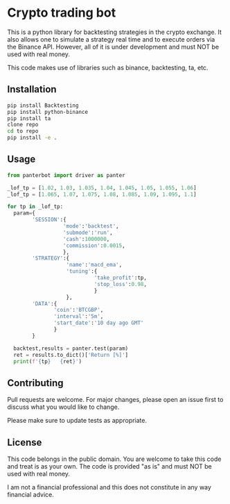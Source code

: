 # Crypto trading bot

This is a python library for backtesting strategies in the crypto exchange. It also allows one to simulate a strategy real time and to execute orders via the Binance API. However, all of it is under development and must NOT be used with real money.
 
This code makes use of libraries such as binance, backtesting, ta, etc.

## Installation


```bash
pip install Backtesting
pip install python-binance
pip install ta
clone repo
cd to repo
pip install -e .
```

## Usage

```python
from panterbot import driver as panter

_lof_tp = [1.02, 1.03, 1.035, 1.04, 1.045, 1.05, 1.055, 1.06]
_lof_tp = [1.065, 1.07, 1.075, 1.08, 1.085, 1.09, 1.095, 1.1]

for tp in _lof_tp:
  param={
        'SESSION':{
                  'mode':'backtest',
                  'submode':'run',
                  'cash':1000000,
                  'commission':0.0015,
                  },
        'STRATEGY':{
                   'name':'macd_ema',
                   'tuning':{
                            'take_profit':tp,
                            'stop_loss':0.98,
                            }
                   },
        'DATA':{
               'coin':'BTCGBP',
               'interval':'5m',
               'start_date':'10 day ago GMT'
               }
        }

  backtest,results = panter.test(param)
  ret = results.to_dict()['Return [%]']
  print(f'{tp}   {ret}')
```

## Contributing

Pull requests are welcome. For major changes, please open an issue first
to discuss what you would like to change.

Please make sure to update tests as appropriate.

## License

This code belongs in the public domain. You are welcome to take this code and treat is as your own. 
The code is provided "as is" and must NOT be used with real money.

I am not a financial professional and this does not constitute in any way financial advice.
